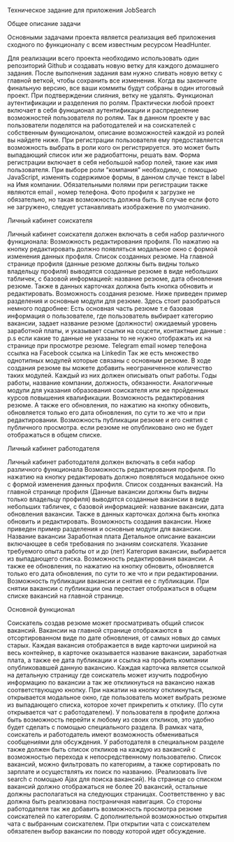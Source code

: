 Техническое задание для приложения JobSearch

Общее описание задачи

Основными задачами проекта является реализация веб приложения сходного по функционалу с всем известным ресурсом HeadHunter.

Для реализации всего проекта необходимо использовать один репозиторий Github и создавать новую ветку для каждого домашнего задания. После выполнения задания вам нужно сливать новую ветку с главной веткой, чтобы сохранить все изменения. Когда вы закончите финальную версию, все ваши коммиты будут собраны в один итоговый проект. При подтверждении слияния, ветку не удалять.
Функционал аутентификации и разделения по ролям.
Практически любой проект включает в себя функционал аутентификации и распределение возможностей пользователя по ролям. Так в данном проекте у вас пользователи поделятся на работодателей и на соискателей с собственным функционалом, описание возможностей каждой из ролей вы найдете ниже. 
При регистрации пользователя ему предоставляется возможность выбрать в роли кого он регистрируется. это может быть выпадающий список или же радиобаттоны, решать вам.
Форма регистрации включает в себя небольшой набор полей, такие как имя пользователя.
При выборе роли “компания” необходимо, с помощью JavaScript, изменять содержимое формы, в данном случае текст в label на Имя компании.
Обязательными полями при регистрации также являются email , номер телефона.  Фото профиля к загрузке не обязательно, но такая возможность должна быть. В случае если фото не загружено, следует устанавливать изображение по умолчанию.

Личный кабинет соискателя

Личный кабинет соискателя должен включать в себя набор различного функционала:
Возможность редактирования профиля. По нажатию на кнопку редактировать должно появляться модальное окно с формой изменения данных профиля.
Список созданных резюме. На главной странице профиля (данные резюме должны быть видны только владельцу профиля) выводятся созданные резюме в виде небольших табличек, с базовой информацией:
название резюме, 
дата обновления резюме. 
Также в данных карточках должна быть кнопка обновить и редактировать.
Возможность создания резюме. Ниже приведен пример разделения и основные модули для резюме. Здесь стоит разобраться немного подробнее:
Есть основная часть резюме т.е базовая информация о пользователе, где пользователь выбирает категорию вакансии, задает название резюме (должности) ожидаемый уровень заработной платы, и указывает ссылки на соцсети, контактные данные :
p.s если какие то данные не указаны то не нужно отображать их на странице при просмотре резюме.
Telegram
email
номер телефона
ссылка на Facebook
ссылка на Linkedin
Так же есть множество однотипных модулей которые связаны с основным резюме. В ходе создания резюме вы можете добавить неограниченное количество таких модулей. Каждый из них должен описывать опыт работы. Годы работы, название компании, должность, обязанности.
Аналогичные модули для указания образования соискателя или же пройденных курсов повышения квалификации.
Возможность редактирования резюме. А также его обновления, по нажатию на кнопку обновить, обновляется только его дата обновления, по сути то же что и при редактировании.
Возможность публикации резюме и его снятия с публичного просмотра. если резюме не опубликовано оно не будет отображаться в общем списке.

Личный кабинет работодателя

Личный кабинет работодателя должен включать в себя набор различного функционала 
Возможность редактирования профиля. По нажатию на кнопку редактировать должно появляться модальное окно с формой изменения данных профиля.
Список созданных вакансий. На главной странице профиля (Данные вакансии должны быть видны только владельцу профиля) выводятся созданные вакансии в виде небольших табличек, с базовой информацией: название вакансии, дата обновления вакансии. Также в данных карточках должна быть кнопка обновить и редактировать.
Возможность создания вакансии. Ниже приведен пример разделения и основные модули для вакансии.
Название вакансии
Заработная плата
Детальное описание вакансии включающее в себя требования по знаниям соискателя.
Указание требуемого опыта работы от и до (лет)
Категория вакансии, выбирается из выпадающего списка.
Возможность редактирования вакансии. А также ее обновления, по нажатию на кнопку обновить, обновляется только его дата обновления, по сути то же что и при редактировании.
Возможность публикации вакансии и снятия ее с публикации. При снятии вакансии с публикации она перестает отображаться в общем списке вакансий на главной странице.

Основной функционал

Соискатель создав резюме может просматривать общий список вакансий. 
Вакансии на главной странице отображаются в отсортированном виде по дате обновления, от самых новых до самых старых. 
Каждая вакансия отображается в виде карточки шириной на весь контейнер, в карточке оказывается название вакансии, заработная плата, а также ее дата публикации и ссылка на профиль компании опубликовавшей данную вакансию.
Каждая карточка является ссылкой на детальную страницу где соискатель может изучить подробную информацию по вакансии а так же откликнуться на вакансию нажав соответствующую кнопку. 
При нажатии на кнопку откликнуться, открывается модальное окно, где пользователь может выбрать резюме из выпадающего списка, которое хочет прикрепить к отклику. (По сути открывается чат с работодателем). 
У пользователя в профиле должна быть возможность перейти к любому из своих откликов, это удобно будет сделать с помощью специального раздела. 
В рамках чата, соискатель и работодатель имеют возможность обмениваться сообщениями для обсуждения. 
У работодателя в специальном разделе также должен быть список откликов на каждую из вакансий с возможностью перехода к непосредственному пользователю. 
Список вакансий, можно фильтровать по категориям, а также сортировать по зарплате и осуществлять их поиск по названию. (Реализовать live search с помощью Ajax для поиска вакансий). На странице со списком вакансий должно отображаться не более 20 вакансий, остальные должны располагаться на следующих страницах. Соответственно у вас должна быть реализована постраничная навигация.
Со стороны работодателя так же добавить возможность просмотра резюме соискателей по категориям. С дополнительной возможностью открытия чата с выбранным соискателем. 
При открытии чата с соискателем обязателен выбор вакансии по поводу которой идет обсуждение.
